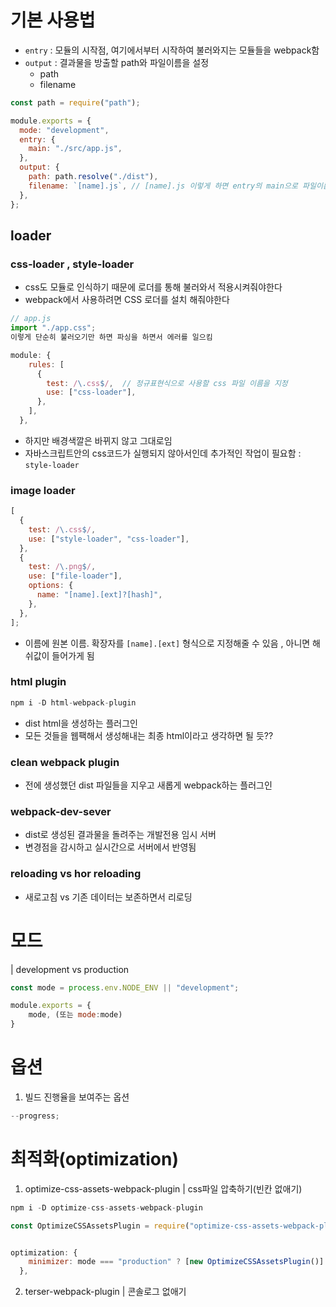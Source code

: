 # 기본 사용법

- `entry` : 모듈의 시작점, 여기에서부터 시작하여 불러와지는 모듈들을 webpack함
- `output` : 결과물을 방출할 path와 파일이름을 설정
  - path
  - filename

```jsx
const path = require("path");

module.exports = {
  mode: "development",
  entry: {
    main: "./src/app.js",
  },
  output: {
    path: path.resolve("./dist"),
    filename: `[name].js`, // [name].js 이렇게 하면 entry의 main으로 파일이름이 정해짐
  },
};
```

## loader

### css-loader , style-loader

- css도 모듈로 인식하기 때문에 로더를 통해 불러와서 적용시켜줘야한다
- webpack에서 사용하려면 CSS 로더를 설치 해줘야한다

```jsx
// app.js
import "./app.css";
이렇게 단순히 불러오기만 하면 파싱을 하면서 에러를 일으킴
```

```jsx
module: {
    rules: [
      {
        test: /\.css$/,  // 정규표현식으로 사용할 css 파일 이름을 지정
        use: ["css-loader"],
      },
    ],
  },
```

- 하지만 배경색깔은 바뀌지 않고 그대로임
- 자바스크립트안의 css코드가 실행되지 않아서인데 추가적인 작업이 필요함 : `style-loader`

### image loader

```jsx
[
  {
    test: /\.css$/,
    use: ["style-loader", "css-loader"],
  },
  {
    test: /\.png$/,
    use: ["file-loader"],
    options: {
      name: "[name].[ext]?[hash]",
    },
  },
];
```

- 이름에 원본 이름. 확장자를 `[name].[ext]` 형식으로 지정해줄 수 있음 , 아니면 해쉬값이 들어가게 됨

### html plugin

```jsx
npm i -D html-webpack-plugin
```

- dist html을 생성하는 플러그인
- 모든 것들을 웹팩해서 생성해내는 최종 html이라고 생각하면 될 듯??

### clean webpack plugin

- 전에 생성했던 dist 파일들을 지우고 새롭게 webpack하는 플러그인

### webpack-dev-sever

- dist로 생성된 결과물을 돌려주는 개발전용 임시 서버
- 변경점을 감시하고 실시간으로 서버에서 반영됨

### reloading vs hor reloading

- 새로고침 vs 기존 데이터는 보존하면서 리로딩

# 모드

| development vs production

```js
const mode = process.env.NODE_ENV || "development";

module.exports = {
	mode, (또는 mode:mode)
}
```

# 옵션

1. 빌드 진행율을 보여주는 옵션

```js
--progress;
```

# 최적화(optimization)

1. optimize-css-assets-webpack-plugin
   | css파일 압축하기(빈칸 없애기)

```js
npm i -D optimize-css-assets-webpack-plugin

const OptimizeCSSAssetsPlugin = require("optimize-css-assets-webpack-plugin");


optimization: {
    minimizer: mode === "production" ? [new OptimizeCSSAssetsPlugin()] : [],
  },
```

2. terser-webpack-plugin
   | 콘솔로그 없애기

